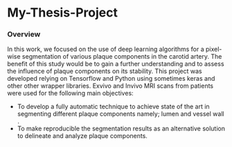 # My-Thesis-Project
### Overview
In this work, we focused on the use of deep learning algorithms for a pixel-wise segmentation of various plaque components in the carotid artery. The benefit of this study would be to gain a further understanding and to assess the influence of plaque components on its stability. This project was developed relying on Tensorflow and Python using sometimes keras and other other wrapper libraries. Exvivo and Invivo MRI scans from patients were used for the following main objectives:
- To develop a fully automatic technique to achieve state of the art in segmenting different plaque components namely; lumen and vessel wall .
- To make reproducible the segmentation results as an alternative solution to delineate and analyze plaque components. 
